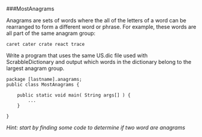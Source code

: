 ###MostAnagrams

Anagrams are sets of words where the all of the letters of a word can be rearranged to form a different word or phrase. For example, these words are all part of the same anagram group:

    caret cater crate react trace
    
Write a program that uses the same US.dic file used with ScrabbleDictionary and output which words in the dictionary belong to the largest anagram group.

    package [lastname].anagrams;
    public class MostAnagrams {
    
        public static void main( String args[] ) {
            ...
        }
    
    }

*Hint: start by finding some code to determine if two word are anagrams*